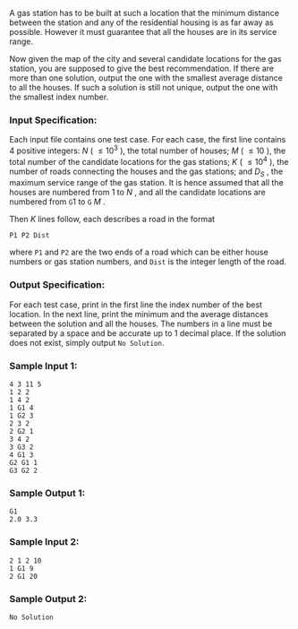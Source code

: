<!-- Title
Gas Station (30)
-->
A gas station has to be built at such a location that the minimum distance
between the station and any of the residential housing is as far away as
possible. However it must guarantee that all the houses are in its service
range.

Now given the map of the city and several candidate locations for the gas
station, you are supposed to give the best recommendation. If there are more
than one solution, output the one with the smallest average distance to all
the houses. If such a solution is still not unique, output the one with the
smallest index number.

### Input Specification:

Each input file contains one test case. For each case, the first line contains
4 positive integers: $N$ ( $\le 10^3$ ), the total number of houses; $M$ (
$\le 10$ ), the total number of the candidate locations for the gas stations;
$K$ ( $\le 10^4$ ), the number of roads connecting the houses and the gas
stations; and $D_S$ , the maximum service range of the gas station. It is
hence assumed that all the houses are numbered from 1 to $N$ , and all the
candidate locations are numbered from `G`1 to `G` $M$ .

Then $K$ lines follow, each describes a road in the format

```
P1 P2 Dist
```

where `P1` and `P2` are the two ends of a road which can be either house
numbers or gas station numbers, and `Dist` is the integer length of the road.

### Output Specification:

For each test case, print in the first line the index number of the best
location. In the next line, print the minimum and the average distances
between the solution and all the houses. The numbers in a line must be
separated by a space and be accurate up to 1 decimal place. If the solution
does not exist, simply output `No Solution`.

### Sample Input 1:

```
4 3 11 5
1 2 2
1 4 2
1 G1 4
1 G2 3
2 3 2
2 G2 1
3 4 2
3 G3 2
4 G1 3
G2 G1 1
G3 G2 2
```

### Sample Output 1:

```
G1
2.0 3.3
```

### Sample Input 2:

```
2 1 2 10
1 G1 9
2 G1 20
```

### Sample Output 2:

```
No Solution
```
